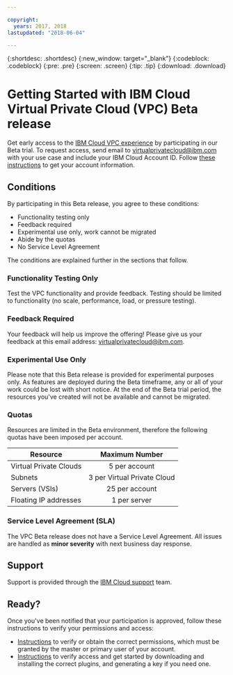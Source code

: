 ```yaml
---

copyright:
  years: 2017, 2018
lastupdated: "2018-06-04"

---
```


{:shortdesc: .shortdesc}
{:new_window: target="_blank"}
{:codeblock: .codeblock}
{:pre: .pre}
{:screen: .screen}
{:tip: .tip}
{:download: .download}

# Getting Started with IBM Cloud Virtual Private Cloud (VPC) Beta release

Get early access to the [IBM Cloud VPC experience](about-vpc-beta.html) by participating in our Beta trial. To request access, send email to [virtualprivatecloud@ibm.com](mailto:virtualprivatecloud@ibm.com) with your use case and include your IBM Cloud Account ID. Follow [these instructions](how-to-get-account.html) to get your account information.

## Conditions

By participating in this Beta release, you agree to these conditions:

* Functionality testing only
* Feedback required
* Experimental use only, work cannot be migrated
* Abide by the quotas
* No Service Level Agreement

The conditions are explained further in the sections that follow.

### Functionality Testing Only

Test the VPC functionality and provide feedback. Testing should be limited to functionality (no scale, performance, load, or pressure testing). 

### Feedback Required

Your feedback will help us improve the offering! Please give us your feedback at this email address: [virtualprivatecloud@ibm.com](mailto:virtualprivatecloud@ibm.com).

### Experimental Use Only

Please note that this Beta release is provided for experimental purposes only. As features are deployed during the Beta timeframe, any or all of your work could be lost with short notice. At the end of the Beta trial period, the resources you've created will not be available and cannot be migrated.

### Quotas

Resources are limited in the Beta environment, therefore the following quotas have been imposed per account.

|   Resource     | Maximum Number |
| ------- | :------: |
| Virtual Private Clouds | 5 per account|
| Subnets | 3 per Virtual Private Cloud |
| Servers (VSIs) | 25 per account |
| Floating IP addresses | 1 per server |

### Service Level Agreement (SLA)

The VPC Beta release does not have a Service Level Agreement. All issues are handled as **minor severity** with next business day response. 

## Support

Support is provided through the [IBM Cloud support](getting-help.html) team. 

## Ready?

Once you've been notified that your participation is approved, follow these instructions to verify your permissions and access:

* [Instructions](vpc-user-permissions.html) to verify or obtain the correct permissions, which must be granted by the master or primary user of your account.
* [Instructions](how-to-verify-access.html) to verify access and get started by downloading and installing the correct plugins, and generating a key if you need one.

